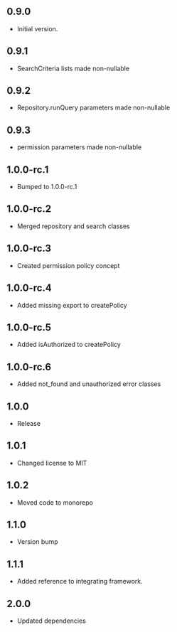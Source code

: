 ## 0.9.0

- Initial version.

## 0.9.1

- SearchCriteria lists made non-nullable

## 0.9.2

- Repository.runQuery parameters made non-nullable

## 0.9.3

- permission parameters made non-nullable

## 1.0.0-rc.1

- Bumped to 1.0.0-rc.1

## 1.0.0-rc.2

- Merged repository and search classes

## 1.0.0-rc.3

- Created permission policy concept

## 1.0.0-rc.4

- Added missing export to createPolicy

## 1.0.0-rc.5

- Added isAuthorized to createPolicy

## 1.0.0-rc.6

- Added not_found and unauthorized error classes

## 1.0.0

- Release

## 1.0.1

- Changed license to MIT

## 1.0.2

- Moved code to monorepo

## 1.1.0

- Version bump

## 1.1.1

- Added reference to integrating framework.

## 2.0.0

- Updated dependencies